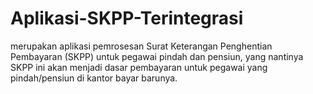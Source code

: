 # Aplikasi-SKPP-Terintegrasi
merupakan aplikasi pemrosesan Surat Keterangan Penghentian Pembayaran (SKPP) untuk pegawai pindah dan pensiun, yang nantinya SKPP ini akan menjadi dasar pembayaran untuk pegawai yang pindah/pensiun di kantor bayar barunya.
